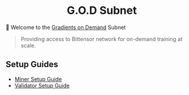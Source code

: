 <h1 align="center">G.O.D Subnet</h1>


🚀 Welcome to the [Gradients on Demand](https://finetuning-web.vercel.app/app) Subnet

> Providing access to Bittensor network for on-demand training at scale.

## Setup Guides

- [Miner Setup Guide](docs/miner_setup.md)
- [Validator Setup Guide](docs/validator_setup.md)
